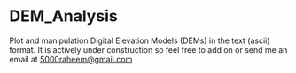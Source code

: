 # DEM_Analysis
Plot and manipulation Digital Elevation Models (DEMs) in the text (ascii) format. It is actively under construction so feel free to add on or send me an email at 5000raheem@gmail.com
